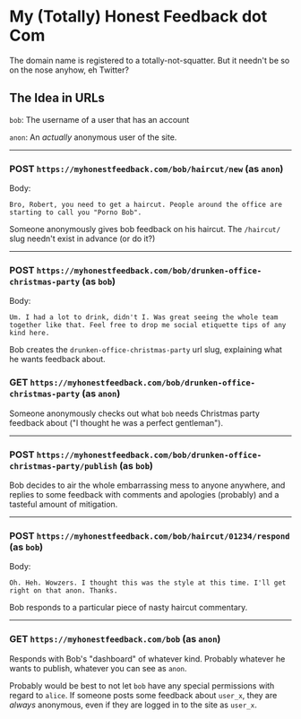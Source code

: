 # My (Totally) Honest Feedback dot Com

The domain name is registered to a totally-not-squatter. But it needn't be so on the nose anyhow, eh Twitter?

## The Idea in URLs

`bob`: The username of a user that has an account

`anon`: An _actually_ anonymous user of the site.

---

### POST `https://myhonestfeedback.com/bob/haircut/new` (as `anon`)

Body:

```
Bro, Robert, you need to get a haircut. People around the office are starting to call you "Porno Bob".
```

Someone anonymously gives bob feedback on his haircut. The `/haircut/` slug needn't exist in advance (or do it?)

---

### POST `https://myhonestfeedback.com/bob/drunken-office-christmas-party` (as `bob`)

Body:

```
Um. I had a lot to drink, didn't I. Was great seeing the whole team together like that. Feel free to drop me social etiquette tips of any kind here.
```

Bob creates the `drunken-office-christmas-party` url slug, explaining what he wants feedback about.

### GET `https://myhonestfeedback.com/bob/drunken-office-christmas-party` (as `anon`)

Someone anonymously checks out what `bob` needs Christmas party feedback about ("I thought he was a perfect gentleman").

---

### POST `https://myhonestfeedback.com/bob/drunken-office-christmas-party/publish` (as `bob`)

Bob decides to air the whole embarrassing mess to anyone anywhere, and replies to some feedback with comments and apologies (probably) and a tasteful amount of mitigation.

---

### POST `https://myhonestfeedback.com/bob/haircut/01234/respond` (as `bob`)

Body:

```
Oh. Heh. Wowzers. I thought this was the style at this time. I'll get right on that anon. Thanks.
```

Bob responds to a particular piece of nasty haircut commentary.

---

### GET `https://myhonestfeedback.com/bob` (as `anon`)

Responds with Bob's "dashboard" of whatever kind. Probably whatever he wants to publish, whatever you can see as `anon`.

Probably would be best to not let `bob` have any special permissions with regard to `alice`. If someone posts some feedback about `user_x`, they are _always_ anonymous, even if they are logged in to the site as `user_x`.
